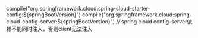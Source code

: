 compile("org.springframework.cloud:spring-cloud-starter-config:${springBootVersion}")
compile("org.springframework.cloud:spring-cloud-config-server:${springBootVersion}")
// spring cloud config-server依赖不能同时注入，否则client无法注入